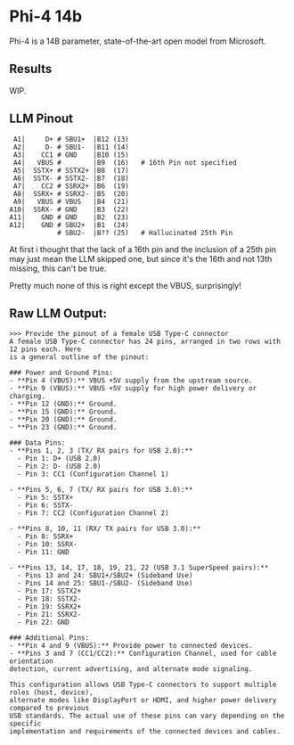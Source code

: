 # Phi-4 14b

Phi-4 is a 14B parameter, state-of-the-art open model from Microsoft.

## Results

WIP.

## LLM Pinout

```
 A1|     D+ # SBU1+  |B12 (13)
 A2|     D- # SBU1-  |B11 (14)
 A3|    CC1 # GND    |B10 (15)
 A4|   VBUS #        |B9  (16)   # 16th Pin not specified
 A5|  SSTX+ # SSTX2+ |B8  (17)
 A6|  SSTX- # SSTX2- |B7  (18)
 A7|    CC2 # SSRX2+ |B6  (19)
 A8|  SSRX+ # SSRX2- |B5  (20)
 A9|   VBUS # VBUS   |B4  (21)
A10|  SSRX- # GND    |B3  (22)
A11|    GND # GND    |B2  (23)
A12|    GND # SBU2+  |B1  (24)
            # SBU2-  |B?? (25)   # Hallucinated 25th Pin
```

At first i thought that the lack of a 16th pin and the inclusion of a 25th pin may just mean the LLM skipped one, but since it's the 16th and not 13th missing, this can't be true.

Pretty much none of this is right except the VBUS, surprisingly! 

## Raw LLM Output:

```
>>> Provide the pinout of a female USB Type-C connector
A female USB Type-C connector has 24 pins, arranged in two rows with 12 pins each. Here 
is a general outline of the pinout:

### Power and Ground Pins:
- **Pin 4 (VBUS):** VBUS +5V supply from the upstream source.
- **Pin 9 (VBUS):** VBUS +5V supply for high power delivery or charging.
- **Pin 12 (GND):** Ground.
- **Pin 15 (GND):** Ground.
- **Pin 20 (GND):** Ground.
- **Pin 23 (GND):** Ground.

### Data Pins:
- **Pins 1, 2, 3 (TX/ RX pairs for USB 2.0):**
  - Pin 1: D+ (USB 2.0)
  - Pin 2: D- (USB 2.0)
  - Pin 3: CC1 (Configuration Channel 1)

- **Pins 5, 6, 7 (TX/ RX pairs for USB 3.0):**
  - Pin 5: SSTX+
  - Pin 6: SSTX-
  - Pin 7: CC2 (Configuration Channel 2)
  
- **Pins 8, 10, 11 (RX/ TX pairs for USB 3.0):**
  - Pin 8: SSRX+ 
  - Pin 10: SSRX-
  - Pin 11: GND

- **Pins 13, 14, 17, 18, 19, 21, 22 (USB 3.1 SuperSpeed pairs):**
  - Pins 13 and 24: SBU1+/SBU2+ (Sideband Use)
  - Pins 14 and 25: SBU1-/SBU2- (Sideband Use)
  - Pin 17: SSTX2+
  - Pin 18: SSTX2-
  - Pin 19: SSRX2+
  - Pin 21: SSRX2-
  - Pin 22: GND

### Additional Pins:
- **Pin 4 and 9 (VBUS):** Provide power to connected devices.
- **Pins 3 and 7 (CC1/CC2):** Configuration Channel, used for cable orientation 
detection, current advertising, and alternate mode signaling.

This configuration allows USB Type-C connectors to support multiple roles (host, device), 
alternate modes like DisplayPort or HDMI, and higher power delivery compared to previous 
USB standards. The actual use of these pins can vary depending on the specific 
implementation and requirements of the connected devices and cables.
```